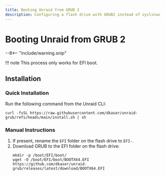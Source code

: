 ```yaml
---
title: Booting Unraid from GRUB 2
description: Configuring a flash drive with GRUB2 instead of syslinux
---
```


# Booting Unraid from GRUB 2

--8<-- "include/warning.snip"

!!! note
    This process only works for EFI boot.

## Installation

### Quick Installation

Run the following command from the Unraid CLI:

```
curl -fsSL https://raw.githubusercontent.com/dkaser/unraid-grub/refs/heads/main/install.sh | sh
```

### Manual Instructions

1. If present, rename the `EFI` folder on the flash drive to `EFI-`.
2. Download GRUB to the EFI folder on the flash drive:
   ```
   mkdir -p /boot/EFI/boot/
   wget -O /boot/EFI/boot/BOOTX64.EFI https://github.com/dkaser/unraid-grub/releases/latest/download/BOOTX64.EFI
   ```
